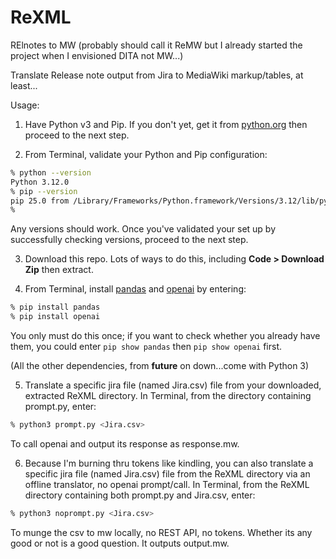 # ReXML
RElnotes to MW (probably should call it ReMW but I already started the project when I envisioned DITA not MW...)

Translate Release note output from Jira to MediaWiki markup/tables, at least...

Usage:

1. Have Python v3 and Pip. If you don't yet, get it from [python.org](https://www.python.org/downloads/) then proceed to the next step.

1. From Terminal, validate your Python and Pip configuration:

```bash
% python --version
Python 3.12.0
% pip --version
pip 25.0 from /Library/Frameworks/Python.framework/Versions/3.12/lib/python3.12/site-packages/pip (python 3.12)
% 
```

Any versions should work. Once you've validated your set up by successfully checking versions, proceed to the next step.

3. Download this repo. Lots of ways to do this, including **Code > Download Zip** then extract.

4. From Terminal, install [pandas](https://pypi.org/project/pandas/) and [openai](https://pypi.org/project/openai/) by entering:

```bash
% pip install pandas
% pip install openai
```

You only must do this once; if you want to check whether you already have them, you could enter `pip show pandas` then `pip show openai` first.

(All the other dependencies, from __future__ on down...come with Python 3)

5. Translate a specific jira file (named Jira.csv) file from your downloaded, extracted ReXML directory. In Terminal, from the directory containing prompt.py, enter:

```bash
% python3 prompt.py <Jira.csv>
```
To call openai and output its response as response.mw.

6. Because I'm burning thru tokens like kindling, you can also translate a specific jira file (named Jira.csv) file from the ReXML directory via an offline translator, no openai prompt/call. In Terminal, from the ReXML directory containing both prompt.py and Jira.csv, enter:

```bash
% python3 noprompt.py <Jira.csv>
```
To munge the csv to mw locally, no REST API, no tokens. Whether its any good or not is a good question. It outputs output.mw.
